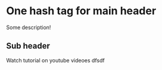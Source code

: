 # One hash tag for main header

Some description!

## Sub header

Watch tutorial on youtube videoes       dfsdf
